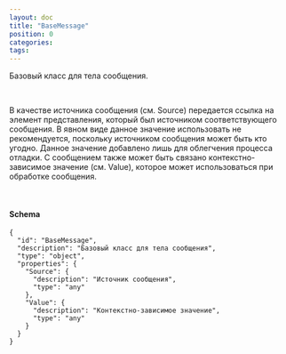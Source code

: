 ```yaml
---
layout: doc
title: "BaseMessage"
position: 0
categories: 
tags: 
---
```


Базовый класс для тела сообщения.

 

В качестве источника сообщения (см. Source) передается ссылка на элемент представления, который был источником соответствующего сообщения. В явном виде данное значение использовать не рекомендуется, поскольку источником сообщения может быть кто угодно. Данное значение добавлено лишь для облегчения процесса отладки. С сообщением также может быть связано контекстно-зависимое значение (см. Value), которое может использоваться при обработке сообщения.

   

#### Schema

```
{
  "id": "BaseMessage",
  "description": "Базовый класс для тела сообщения",
  "type": "object",
  "properties": {
    "Source": {
      "description": "Источник сообщения",
      "type": "any"
    },
    "Value": {
      "description": "Контекстно-зависимое значение",
      "type": "any"
    }
  }
}
```

 

 

